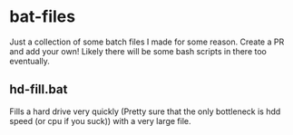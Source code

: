 # bat-files
Just a collection of some batch files I made for some reason. Create a PR and add your own!
Likely there will be some bash scripts in there too eventually.
## hd-fill.bat
Fills a hard drive very quickly (Pretty sure that the only bottleneck is hdd speed (or cpu if you suck)) with a very large file.
